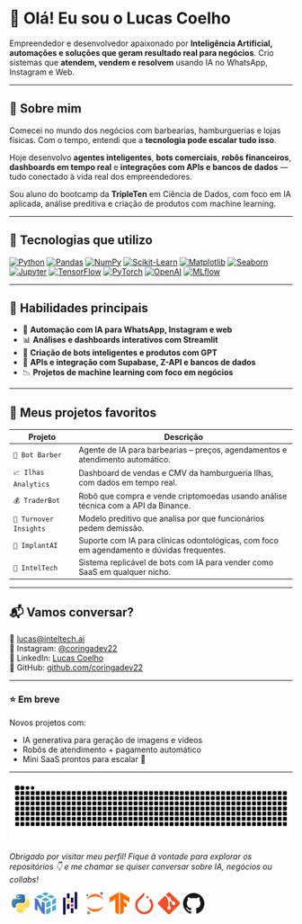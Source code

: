 # 👋 Olá! Eu sou o Lucas Coelho

Empreendedor e desenvolvedor apaixonado por **Inteligência Artificial, automações e soluções que geram resultado real para negócios**. Crio sistemas que **atendem, vendem e resolvem** usando IA no WhatsApp, Instagram e Web.  

---

## 💼 Sobre mim

Comecei no mundo dos negócios com barbearias, hamburguerias e lojas físicas. Com o tempo, entendi que a **tecnologia pode escalar tudo isso**.  

Hoje desenvolvo **agentes inteligentes**, **bots comerciais**, **robôs financeiros**, **dashboards em tempo real** e **integrações com APIs e bancos de dados** — tudo conectado à vida real dos empreendedores.

Sou aluno do bootcamp da **TripleTen** em Ciência de Dados, com foco em IA aplicada, análise preditiva e criação de produtos com machine learning.

---

## 🚀 Tecnologias que utilizo

[![Python](https://img.shields.io/badge/PYTHON-3776AB?style=for-the-badge&logo=python&logoColor=white)](https://www.python.org/)
[![Pandas](https://img.shields.io/badge/PANDAS-150458?style=for-the-badge&logo=pandas&logoColor=white)](https://pandas.pydata.org/)
[![NumPy](https://img.shields.io/badge/NUMPY-013243?style=for-the-badge&logo=numpy&logoColor=white)](https://numpy.org/)
[![Scikit-Learn](https://img.shields.io/badge/SKLEARN-F7931E?style=for-the-badge&logo=scikit-learn&logoColor=white)](https://scikit-learn.org/)
[![Matplotlib](https://img.shields.io/badge/MATPLOTLIB-11557C?style=for-the-badge&logo=matplotlib&logoColor=white)](https://matplotlib.org/)
[![Seaborn](https://img.shields.io/badge/SEABORN-2D3F70?style=for-the-badge)](https://seaborn.pydata.org/)
[![Jupyter](https://img.shields.io/badge/JUPYTER-F37626?style=for-the-badge&logo=jupyter&logoColor=white)](https://jupyter.org/)
[![TensorFlow](https://img.shields.io/badge/TENSORFLOW-FF6F00?style=for-the-badge&logo=tensorflow&logoColor=white)](https://www.tensorflow.org/)
[![PyTorch](https://img.shields.io/badge/PYTORCH-EE4C2C?style=for-the-badge&logo=pytorch&logoColor=white)](https://pytorch.org/)
[![OpenAI](https://img.shields.io/badge/OPENAI-412991?style=for-the-badge&logo=openai&logoColor=white)](https://platform.openai.com/)
[![MLflow](https://img.shields.io/badge/MLFLOW-0194E2?style=for-the-badge)](https://mlflow.org/)


---

## 🧠 Habilidades principais

- 📲 **Automação com IA para WhatsApp, Instagram e web**
- 📊 **Análises e dashboards interativos com Streamlit**
- 🤖 **Criação de bots inteligentes e produtos com GPT**
- 🔧 **APIs e integração com Supabase, Z-API e bancos de dados**
- 📉 **Projetos de machine learning com foco em negócios**

---

## 🧩 Meus projetos favoritos

| Projeto | Descrição |
|--------|-----------|
| `🤖 Bot Barber` | Agente de IA para barbearias – preços, agendamentos e atendimento automático. |
| `📈 Ilhas Analytics` | Dashboard de vendas e CMV da hamburgueria Ilhas, com dados em tempo real. |
| `💰 TraderBot` | Robô que compra e vende criptomoedas usando análise técnica com a API da Binance. |
| `🧪 Turnover Insights` | Modelo preditivo que analisa por que funcionários pedem demissão. |
| `🦷 ImplantAI` | Suporte com IA para clínicas odontológicas, com foco em agendamento e dúvidas frequentes. |
| `🧠 IntelTech` | Sistema replicável de bots com IA para vender como SaaS em qualquer nicho. |

---

## 📬 Vamos conversar?

📧 lucas@inteltech.ai  
📱 Instagram: [@coringadev22](https://instagram.com/coringadev22)  
🔗 LinkedIn: [Lucas Coelho](https://linkedin.com/in/)  
🐙 GitHub: [github.com/coringadev22](https://github.com/coringadev22)

---

### ⭐ Em breve

Novos projetos com:
- IA generativa para geração de imagens e vídeos
- Robôs de atendimento + pagamento automático
- Mini SaaS prontos para escalar 🧩

---

![snake gif](https://raw.githubusercontent.com/Coringadev22/Coringadev22/output/github-contribution-grid-snake-dark.svg?palette=github-dark&color_snake=#00ffcc&color_dots=#39ff14,#ff00ff,#00ffff,#ffffff)



*Obrigado por visitar meu perfil! Fique à vontade para explorar os repositórios 👇 e me chamar se quiser conversar sobre IA, negócios ou collabs!*

<p align="left">
  <img src="https://raw.githubusercontent.com/devicons/devicon/master/icons/python/python-original.svg" alt="Python" width="40" height="40"/>
  <img src="https://raw.githubusercontent.com/devicons/devicon/master/icons/numpy/numpy-original.svg" alt="NumPy" width="40" height="40"/>
  <img src="https://raw.githubusercontent.com/devicons/devicon/master/icons/pandas/pandas-original.svg" alt="Pandas" width="40" height="40"/>
  <img src="https://raw.githubusercontent.com/devicons/devicon/master/icons/jupyter/jupyter-original.svg" alt="Jupyter" width="40" height="40"/>
  <img src="https://raw.githubusercontent.com/devicons/devicon/master/icons/tensorflow/tensorflow-original.svg" alt="TensorFlow" width="40" height="40"/>
  <img src="https://raw.githubusercontent.com/devicons/devicon/master/icons/pytorch/pytorch-original.svg" alt="PyTorch" width="40" height="40"/>
  <img src="https://raw.githubusercontent.com/devicons/devicon/master/icons/git/git-original.svg" alt="Git" width="40" height="40"/>
  <img src="https://raw.githubusercontent.com/devicons/devicon/master/icons/github/github-original.svg" alt="GitHub" width="40" height="40"/>
</p>


